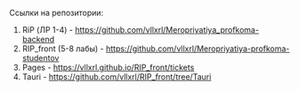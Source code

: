Ссылки на репозитории: 

1. RiP (ЛР 1-4) - https://github.com/vllxrl/Meropriyatiya_profkoma-backend
2. RIP_front (5-8 лабы) - https://github.com/vllxrl/Meropriyatiya-profkoma-studentov
3. Pages - https://vllxrl.github.io/RIP_front/tickets
4. Tauri - https://github.com/vllxrl/RIP_front/tree/Tauri
